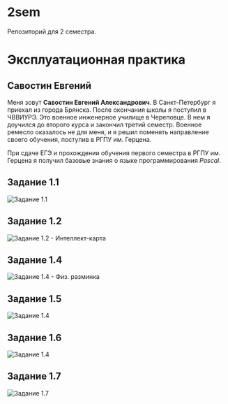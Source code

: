# 2sem
Репозиторий для 2 семестра.
# Эксплуатационная практика
## Савостин Евгений

Меня зовут __Савостин Евгений Александрович__. В Санкт-Петербург я приехал из города Брянска.
После окончания школы я поступил в ЧВВИУРЭ. Это военное инженерное училище в Череповце. В нем я доучился до второго курса и закончил третий семестр.
Военное ремесло оказалось не для меня, и я решил поменять направление своего обучения, поступив в РГПУ им. Герцена.

При сдаче ЕГЭ и прохождении обучения первого семестра в РГПУ им. Герцена я получил базовые знания о языке программирования *Pascal*.


## Задание 1.1
![Задание 1.1](http://qrcoder.ru/code/?https%3A%2F%2Fdocs.google.com%2Fdocument%2Fd%2F1fsDVDm1RNuhhY-yD6t-hVrwNhfUMfYoz4hJezCj46t0%2Fedit&4&0)

## Задание 1.2
![Задание 1.2 - Интеллект-карта](http://qrcoder.ru/code/?https%3A%2F%2Fcdn1.savepice.ru%2Fuploads%2F2020%2F2%2F7%2Ff816c275174a751f7aa697ec8acf3d84-full.png&4&0)

## Задание 1.4
![Задание 1.4 - Физ. разминка](http://qrcoder.ru/code/?https%3A%2F%2Fdrive.google.com%2Fopen%3Fid%3D1-kPq4XW5qR9FWLhVhpYhOOZl8TjOp2uMNqohkRm3bp0&4&0)

## Задание 1.5
![Задание 1.4](http://qrcoder.ru/code/?https%3A%2F%2Fdrive.google.com%2Fopen%3Fid%3D1zgVtu0jzVLl0u3MOxfj_dacauKARzrF4xAFfM0zy42Y&4&0)

## Задание 1.6
![Задание 1.4](http://qrcoder.ru/code/?https%3A%2F%2Fsysot.ru%2F%25D0%25B8%25D0%25BD%25D1%2581%25D1%2582%25D1%2580%25D1%2583%25D0%25BA%25D1%2586%25D0%25B8%25D1%258F-%25D0%25BF%25D0%25BE-%25D0%25BE%25D1%2585%25D1%2580%25D0%25B0%25D0%25BD%25D0%25B5-%25D1%2582%25D1%2580%25D1%2583%25D0%25B4%25D0%25B0-%25D0%25B4%25D0%25BB%25D1%258F-%25D0%25BF%25D1%2580%25D0%25BE%25D0%25B3%25D1%2580%25D0%25B0%2F&4&0)

## Задание 1.7
![Задание 1.7](http://qrcoder.ru/code/?http%3A%2F%2Fdocs.cntd.ru%2Fdocument%2F58839553&4&0)
